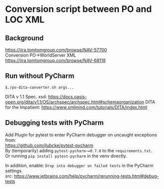 <!--
Copyright (C) 1992 TomTom NV. All rights reserved.

This software is the proprietary copyright of TomTom NV and its subsidiaries and may be
used for internal evaluation purposes or commercial use strictly subject to separate
license agreement between you and TomTom NV. If you are the licensee, you are only permitted
to use this software in accordance with the terms of your license agreement. If you are
not the licensee, you are not authorized to use this software in any manner and should
immediately return or destroy it.
-->

# Conversion script between PO and LOC XML
## Background
https://jira.tomtomgroup.com/browse/NAV-57700  
Conversion PO->WorldServer XML https://jira.tomtomgroup.com/browse/NAV-68118

## Run without PyCharm
```
$./po-dita-converter.sh args...
```

DITA v 1.1 Spec. xsd: https://docs.oasis-open.org/dita/v1.1/OS/archspec/archspec.html#schemaorganization
DITA for the Impatient: https://www.xmlmind.com/tutorials/DITA/index.html


## Debugging tests with PyCharm

Add Plugin for pytest to enter PyCharm debugger on uncaught exceptions from:  
https://github.com/jlubcke/pytest-pycharm  
By (temporarily) adding `pytest-pycharm~=0.7.0` to the `requirements.txt`.  
Or running `pip install pytest-pycharm` in the venv directly.

In addition, enable: `Drop into debugger on failed tests` in the PyCharm settings.  
src: https://www.jetbrains.com/help/pycharm/rerunning-tests.html#debug-tests
